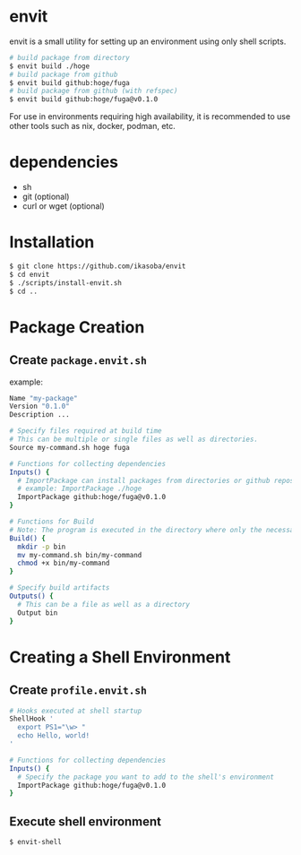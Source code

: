 # envit

envit is a small utility for setting up an environment using only shell scripts.

```sh
# build package from directory
$ envit build ./hoge
# build package from github
$ envit build github:hoge/fuga
# build package from github (with refspec)
$ envit build github:hoge/fuga@v0.1.0
```

For use in environments requiring high availability, it is recommended to use other tools such as nix, docker, podman, etc.

# dependencies
- sh
- git (optional)
- curl or wget (optional)

# Installation

```sh
$ git clone https://github.com/ikasoba/envit
$ cd envit
$ ./scripts/install-envit.sh
$ cd ..
```

# Package Creation

## Create `package.envit.sh`

example:
```sh
Name "my-package"
Version "0.1.0"
Description ...

# Specify files required at build time
# This can be multiple or single files as well as directories.
Source my-command.sh hoge fuga

# Functions for collecting dependencies
Inputs() {
  # ImportPackage can install packages from directories or github repositories
  # example: ImportPackage ./hoge
  ImportPackage github:hoge/fuga@v0.1.0
}

# Functions for Build
# Note: The program is executed in the directory where only the necessary files are copied, not in the root directory of the package.
Build() {
  mkdir -p bin
  mv my-command.sh bin/my-command
  chmod +x bin/my-command
}

# Specify build artifacts
Outputs() {
  # This can be a file as well as a directory
  Output bin
}
```

# Creating a Shell Environment
## Create `profile.envit.sh`
```sh
# Hooks executed at shell startup
ShellHook '
  export PS1="\w> "
  echo Hello, world!
'

# Functions for collecting dependencies
Inputs() {
  # Specify the package you want to add to the shell's environment
  ImportPackage github:hoge/fuga@v0.1.0
}
```

## Execute shell environment
```sh
$ envit-shell
```